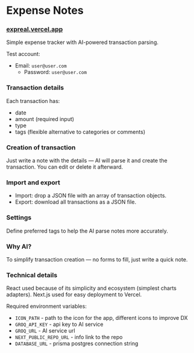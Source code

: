 # Expense Notes
### [expreal.vercel.app](https://expreal.vercel.app)

Simple expense tracker with AI-powered transaction parsing.

Test account:
- Email: `user@user.com`
  - Password: `user@user.com`

### Transaction details
Each transaction has:
- date
- amount (required input)
- type
- tags (flexible alternative to categories or comments)

### Creation of transaction
Just write a note with the details — AI will parse it and create the transaction.
You can edit or delete it afterward.

### Import and export
- Import: drop a JSON file with an array of transaction objects.
- Export: download all transactions as a JSON file.

### Settings
Define preferred tags to help the AI parse notes more accurately.

### Why AI?
To simplify transaction creation — no forms to fill, just write a quick note.

### Technical details
React used because of its simplicity and ecosystem (simplest charts adapters).
Next.js used for easy deployment to Vercel.

Required environment variables:
 - `ICON_PATH` - path to the icon for the app, different icons to improve DX
 - `GROQ_API_KEY` - api key to AI service
 - `GROQ_URL` - AI service url
 - `NEXT_PUBLIC_REPO_URL` - info link to the repo
 - `DATABASE_URL` - prisma postgres connection string